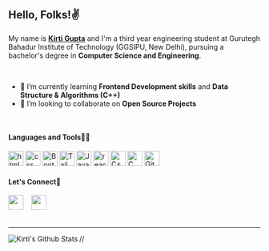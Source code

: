 ## Hello, Folks!✌️


<p>My name is <a href="https://kirtii-portfolio.netlify.app/"><b>Kirti Gupta</b></a> and I'm a third year engineering student at Gurutegh Bahadur Institute of Technology (GGSIPU, New Delhi), pursuing a bachelor's degree in <b>Computer Science and Engineering</b>.</p>
<br/>

- 🌱 I’m currently learning <b>Frontend Development skills</b> and <b>Data Structure & Algorithms (C++)</b><br/>
- 🥅 I’m looking to collaborate on <b>Open Source Projects</b><br/>
<br/>

#### Languages and Tools👩‍💻

<img src="https://user-images.githubusercontent.com/87939523/186628536-ea22793d-a153-4cc5-b5c5-5cda79463fe3.png" alt="html" width="30"/>   <img src="https://user-images.githubusercontent.com/87939523/186628986-04933bb8-ca31-4e6f-9358-4993cbfbb4b5.png" alt="css" width="30"/>   <img src="https://user-images.githubusercontent.com/87939523/186631851-460b57b1-841c-4fdc-8aab-95a73f5f8676.png" alt="Bootstrap" width="30"/>   <img src="https://user-images.githubusercontent.com/87939523/186632287-b349259f-86c4-4ac0-a96c-c8fb71ddd0a7.png" alt="Tailwind" width="30"/>   <img src="https://user-images.githubusercontent.com/87939523/186629776-b1547ca1-9365-4f35-93d9-bbce746c655a.png" width="30" alt="JavaScript"/>   <img src="https://user-images.githubusercontent.com/87939523/186631291-c6e74cef-834a-4e52-85ba-c104291d8e61.png" alt="reactJs" width="30"/>   <img src="https://user-images.githubusercontent.com/87939523/186634075-58761b4b-cb8d-435d-80a0-c3439e20a0f8.png" alt="C++" width='30'/>   <img src="https://user-images.githubusercontent.com/87939523/186634583-b7e347a5-a478-4535-a6f8-49ab9ee02bfa.png" alt="C" width='30'/>   <img src="https://user-images.githubusercontent.com/87939523/186634784-7ddc5114-b066-4b4b-8f24-66d5aa2322aa.png" alt="Github" width='30'/>
<br/>  

#### Let's Connect🤝

<div>
<a href="https://linkedin.com/in/kirti-gupta-a2b68b205/" target="_blank"><img src="https://user-images.githubusercontent.com/87939523/186621238-f844d1dc-b8cf-48de-a1dd-9b24ea6ef945.png" width='30'/></a>&nbsp&nbsp&nbsp&nbsp<a href="mailto:kirtiigupta12@gmail.com"><img src="https://user-images.githubusercontent.com/87939523/186622291-fcc76c9d-7c7f-4b10-a555-e061ef783407.png" width="30"/></a>
</div>
<br/>

---

//<img align="left" alt="Kirti's Github Stats" src="https://github-readme-stats.vercel.app/api?username=Kirti-Gupta12&show_icons=true&hide_border=true"/>

